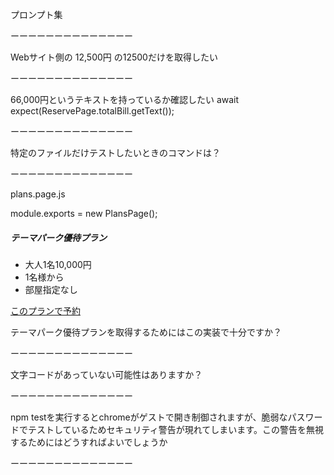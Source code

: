 プロンプト集

ーーーーーーーーーーーーーー

Webサイト側の
<output class="h1 my-2" name="total-bill" id="total-bill">12,500円</output>
の12500だけを取得したい

ーーーーーーーーーーーーーー

66,000円というテキストを持っているか確認したい 
await expect(ReservePage.totalBill.getText());

ーーーーーーーーーーーーーー

特定のファイルだけテストしたいときのコマンドは？

ーーーーーーーーーーーーーー

plans.page.js

module.exports = new PlansPage();

  <div class="col-12 col-md-6 col-lg-4">
  <div class="card text-center shadow-sm mb-3">
    <div class="card-body">
      <h5 class="card-title">テーマパーク優待プラン</h5>
      <ul class="list-unstyled">
        <li>大人1名10,000円</li>
        <li>1名様から</li>
        <li>部屋指定なし</li>
      </ul>
      <a href="./reserve.html?plan-id=9" class="btn btn-primary" target="_blank" rel="opener">このプランで予約</a>
    </div>
  </div>
</div>

テーマパーク優待プランを取得するためにはこの実装で十分ですか？

ーーーーーーーーーーーーーー

文字コードがあっていない可能性はありますか？

ーーーーーーーーーーーーーー

npm testを実行するとchromeがゲストで開き制御されますが、脆弱なパスワードでテストしているためセキュリティ警告が現れてしまいます。この警告を無視するためにはどうすればよいでしょうか

ーーーーーーーーーーーーーー

